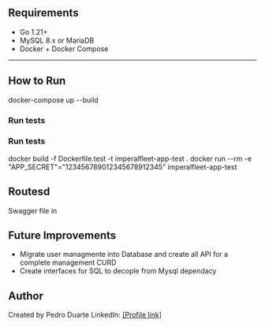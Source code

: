 
## Requirements

- Go 1.21+
- MySQL 8.x or MariaDB
- Docker + Docker Compose

---

## How to Run
 
docker-compose up --build

### Run tests
### Run tests
docker build -f Dockerfile.test -t imperalfleet-app-test .
docker run --rm -e "APP_SECRET"="123456789012345678912345"  imperalfleet-app-test


## Routesd


Swagger file in 

## Future Improvements

- Migrate user managmente into Database and create all API for a complete management CURD
- Create interfaces for SQL to decople from Mysql dependacy

## Author
Created by Pedro Duarte
LinkedIn: [\[Profile link\]](https://www.linkedin.com/in/piresduarte/)
